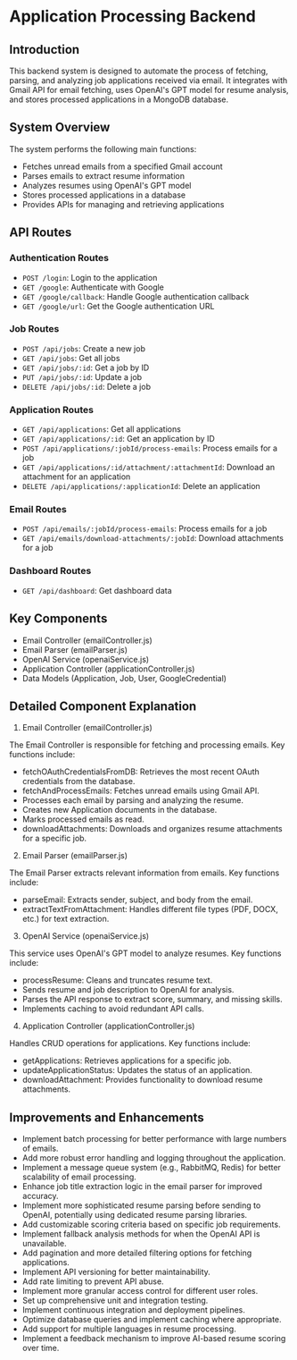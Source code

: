 # Application Processing Backend

## Introduction

This backend system is designed to automate the process of fetching, parsing, and analyzing job applications received via email. It integrates with Gmail API for email fetching, uses OpenAI's GPT model for resume analysis, and stores processed applications in a MongoDB database.

## System Overview

The system performs the following main functions:

- Fetches unread emails from a specified Gmail account
- Parses emails to extract resume information
- Analyzes resumes using OpenAI's GPT model
- Stores processed applications in a database
- Provides APIs for managing and retrieving applications

## API Routes

### Authentication Routes

* `POST /login`: Login to the application
* `GET /google`: Authenticate with Google
* `GET /google/callback`: Handle Google authentication callback
* `GET /google/url`: Get the Google authentication URL

### Job Routes

* `POST /api/jobs`: Create a new job
* `GET /api/jobs`: Get all jobs
* `GET /api/jobs/:id`: Get a job by ID
* `PUT /api/jobs/:id`: Update a job
* `DELETE /api/jobs/:id`: Delete a job

### Application Routes

* `GET /api/applications`: Get all applications
* `GET /api/applications/:id`: Get an application by ID
* `POST /api/applications/:jobId/process-emails`: Process emails for a job
* `GET /api/applications/:id/attachment/:attachmentId`: Download an attachment for an application
* `DELETE /api/applications/:applicationId`: Delete an application

### Email Routes

* `POST /api/emails/:jobId/process-emails`: Process emails for a job
* `GET /api/emails/download-attachments/:jobId`: Download attachments for a job

### Dashboard Routes

* `GET /api/dashboard`: Get dashboard data

## Key Components

- Email Controller (emailController.js)
- Email Parser (emailParser.js)
- OpenAI Service (openaiService.js)
- Application Controller (applicationController.js)
- Data Models (Application, Job, User, GoogleCredential)

## Detailed Component Explanation

1. Email Controller (emailController.js)

The Email Controller is responsible for fetching and processing emails. Key functions include:

- fetchOAuthCredentialsFromDB: Retrieves the most recent OAuth credentials from the database.
- fetchAndProcessEmails: Fetches unread emails using Gmail API.
- Processes each email by parsing and analyzing the resume.
- Creates new Application documents in the database.
- Marks processed emails as read.
- downloadAttachments: Downloads and organizes resume attachments for a specific job.

2. Email Parser (emailParser.js)

The Email Parser extracts relevant information from emails. Key functions include:

- parseEmail: Extracts sender, subject, and body from the email.
- extractTextFromAttachment: Handles different file types (PDF, DOCX, etc.) for text extraction.

3. OpenAI Service (openaiService.js)

This service uses OpenAI's GPT model to analyze resumes. Key functions include:

- processResume: Cleans and truncates resume text.
- Sends resume and job description to OpenAI for analysis.
- Parses the API response to extract score, summary, and missing skills.
- Implements caching to avoid redundant API calls.

4. Application Controller (applicationController.js)

Handles CRUD operations for applications. Key functions include:

- getApplications: Retrieves applications for a specific job.
- updateApplicationStatus: Updates the status of an application.
- downloadAttachment: Provides functionality to download resume attachments.

## Improvements and Enhancements

- Implement batch processing for better performance with large numbers of emails.
- Add more robust error handling and logging throughout the application.
- Implement a message queue system (e.g., RabbitMQ, Redis) for better scalability of email processing.
- Enhance job title extraction logic in the email parser for improved accuracy.
- Implement more sophisticated resume parsing before sending to OpenAI, potentially using dedicated resume parsing libraries.
- Add customizable scoring criteria based on specific job requirements.
- Implement fallback analysis methods for when the OpenAI API is unavailable.
- Add pagination and more detailed filtering options for fetching applications.
- Implement API versioning for better maintainability.
- Add rate limiting to prevent API abuse.
- Implement more granular access control for different user roles.
- Set up comprehensive unit and integration testing.
- Implement continuous integration and deployment pipelines.
- Optimize database queries and implement caching where appropriate.
- Add support for multiple languages in resume processing.
- Implement a feedback mechanism to improve AI-based resume scoring over time.

